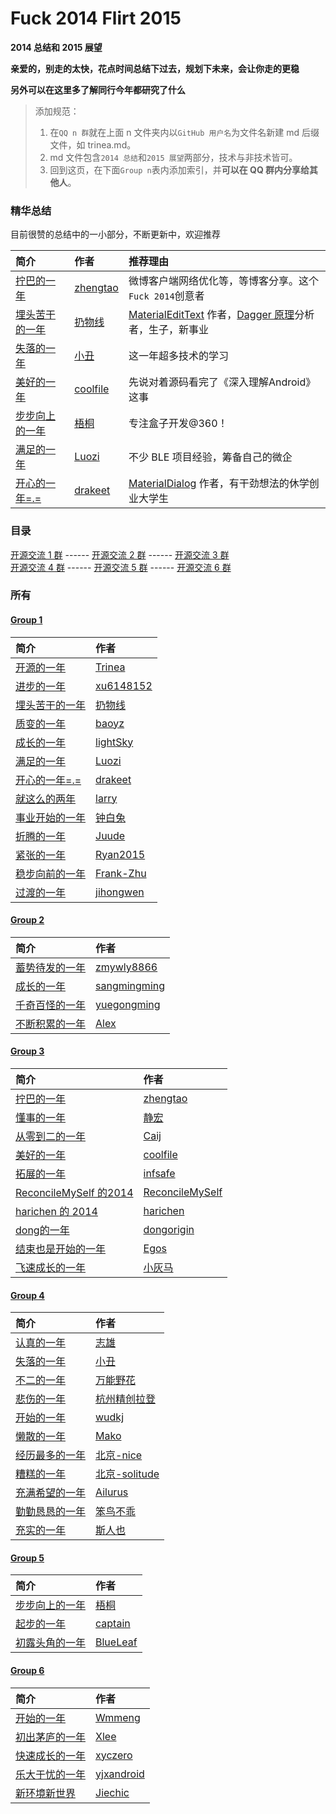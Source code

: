 # Fuck 2014 Flirt 2015
**2014 总结和 2015 展望**  

**亲爱的，别走的太快，花点时间总结下过去，规划下未来，会让你走的更稳**  

**另外可以在这里多了解同行今年都研究了什么**  

> 添加规范：  
> 1. 在`QQ n 群`就在上面 n 文件夹内以`GitHub 用户名`为文件名新建 md 后缀文件，如 trinea.md。  
> 2. md 文件包含`2014 总结`和`2015 展望`两部分，技术与非技术皆可。  
> 3. 回到这页，在下面`Group n`表内添加索引，并**可以在 QQ 群内分享给其他人**。

### 精华总结  
目前很赞的总结中的一小部分，不断更新中，欢迎推荐  
  
简介 | 作者 | 推荐理由
:------------- | :------------- | :-------------
[拧巴的一年](../master/3/zhengtao.md) | [zhengtao](http://www.weibo.com/206115528) | 微博客户端网络优化等，等博客分享。这个`Fuck 2014`创意者
[埋头苦干的一年](../master/1/rengwuxian.md) | [扔物线](https://github.com/rengwuxian) | [MaterialEditText](https://github.com/rengwuxian/MaterialEditText) 作者，[Dagger 原理](https://github.com/android-cn/android-open-project-analysis/blob/master/dagger/README.md)分析者，生子，新事业
[失落的一年](../master/4/pcqpcq.md) | [小丑](https://github.com/pcqpcq) | 这一年超多技术的学习
[美好的一年](../master/3/coolfile.md) | [coolfile](https://github.com/coolfile) | 先说对着源码看完了《深入理解Android》这事
[步步向上的一年](../master/5/WuTong.md) | [梧桐](https://github.com/lzt1226) | 专注盒子开发@360！  
[满足的一年](../master/1/luozi.md) | [Luozi](https://github.com/luozi) | 不少 BLE 项目经验，筹备自己的微企  
[开心的一年=.=](../master/1/drakeet.md) | [drakeet](https://github.com/drakeet) | [MaterialDialog](https://github.com/drakeet/MaterialDialog) 作者，有干劲想法的休学创业大学生  

### 目录
[开源交流 1 群](https://github.com/aosp-exchange-group/fuck-2014-flirt-2015#group-1) ------ [开源交流 2 群](https://github.com/aosp-exchange-group/fuck-2014-flirt-2015#group-2) ------ [开源交流 3 群](https://github.com/aosp-exchange-group/fuck-2014-flirt-2015#group-3)  
[开源交流 4 群](https://github.com/aosp-exchange-group/fuck-2014-flirt-2015#group-4) ------ [开源交流 5 群](https://github.com/aosp-exchange-group/fuck-2014-flirt-2015#group-5) ------ [开源交流 6 群](https://github.com/aosp-exchange-group/fuck-2014-flirt-2015#group-6)  

### 所有
#### [Group 1](https://github.com/aosp-exchange-group/about)
简介 | 作者
:------------- | :-------------
[开源的一年](../master/1/trinea.md) | [Trinea](https://github.com/trinea)
[进步的一年](../master/1/xu6148152.md) | [xu6148152](https://github.com/xu6148152)
[埋头苦干的一年](../master/1/rengwuxian.md) | [扔物线](https://github.com/rengwuxian)
[质变的一年](../master/1/baoyongzhang.md) | [baoyz](https://github.com/baoyongzhang)
[成长的一年](../master/1/lightSky.md) | [lightSky](https://github.com/lightSky)
[满足的一年](../master/1/luozi.md) | [Luozi](https://github.com/luozi)
[开心的一年=.=](../master/1/drakeet.md) | [drakeet](https://github.com/drakeet)
[就这么的两年](../master/1/larry.md) | [larry](https://github.com/18611480882)
[事业开始的一年](../master/1/zhongbaitu.md) | [钟白兔](https://github.com/zhongbaitu)
[折腾的一年](../master/1/Juude.md) | [Juude](https://github.com/Juude)
[紧张的一年](../master/1/Ryan2015.md) | [Ryan2015](https://github.com/Ryan2015)
[稳步向前的一年](../master/1/Frank-Zhu.md) | [Frank-Zhu](https://github.com/Frank-Zhu)
[过渡的一年](../master/1/jihongwen.md) | [jihongwen](https://github.com/jhwing)

#### [Group 2](https://github.com/aosp-exchange-group/about)
简介 | 作者
:------------- | :-------------
[蓄势待发的一年](../master/2/zmywly8866.md) | [zmywly8866](https://github.com/zmywly8866)
[成长的一年](../master/2/sangmingming.md) | [sangmingming](https://github.com/sangmingming)
[千奇百怪的一年](../master/2/yuegongming.md) | [yuegongming](https://github.com/yuegongming)
[不断积累的一年](../master/2/alex.md) | [Alex](https://github.com/sfshine)
#### [Group 3](https://github.com/aosp-exchange-group/about)
简介 | 作者
:------------- | :-------------
[拧巴的一年](../master/3/zhengtao.md) | [zhengtao](http://www.weibo.com/206115528)
[懂事的一年](../master/3/vNcdkguqHUh.md) | [静宏](https://github.com/vNcdkguqHUh)
[从零到二的一年](../master/3/Caij.md) | [Caij](https://github.com/Caij)
[美好的一年](../master/3/coolfile.md) | [coolfile](https://github.com/coolfile)
[拓展的一年](../master/3/infsafe.md) | [infsafe](https://github.com/infsafe)
[ReconcileMySelf 的2014](../master/3/ReconcileMySelf.md) | [ReconcileMySelf](https://github.com/ReconcileMySelf)
[harichen 的 2014](../master/3/harichen.md) | [harichen](https://github.com/harichen)
[dong的一年](../master/3/dongorigin.md) | [dongorigin](https://github.com/dongorigin)
[结束也是开始的一年](../master/3/egos.md) | [Egos](https://github.com/38017032)
[飞速成长的一年](../master/3/hackoooo.md) | [小灰马](https://github.com/hackoooo)

#### [Group 4](https://github.com/aosp-exchange-group/about)
简介 | 作者
:------------- | :-------------
[认真的一年](../master/4/Jason.md) | [志雄](https://github.com/jacsonLee)
[失落的一年](../master/4/pcqpcq.md) | [小丑](https://github.com/pcqpcq)
[不二的一年](../master/4/RockerFlower.md) | [万能野花](http://doublewong.com)
[悲伤的一年](../master/4/LaDen.md) | [杭州精创拉登](https://github.com/wuqingman)
[开始的一年](../master/4/wudkj.md) | [wudkj](https://github.com/wudkj)
[懒散的一年](../master/4/Mako.md) | [Mako](https://github.com/MakoFeng)
[经历最多的一年](../master/4/nicewarm.md) | [北京-nice](https://github.com/nicewarm)  
[糟糕的一年](../master/4/solitude.md)|[北京-solitude](https://github.com/fanss)
[充满希望的一年](../master/4/Ailurus.md)|[Ailurus](https://github.com/liangzhitao)
[勤勤恳恳的一年](../master/4/benniaobuguai.md)|[笨鸟不乖](https://github.com/benniaobuguai)
[充实的一年](../master/4/david-loman.md)|[斯人也](https://github.com/david-loman)

#### [Group 5](https://github.com/aosp-exchange-group/about)
简介 | 作者
:------------- | :-------------
[步步向上的一年](../master/5/WuTong.md) | [梧桐](https://github.com/lzt1226)
[起步的一年](../master/5/captain.md) | [captain](https://github.com/siyehua)
[初露头角的一年](../master/5/BlueLeaf.md) | [BlueLeaf](https://github.com/xing634325131)

#### [Group 6](https://github.com/aosp-exchange-group/about)
简介 | 作者
:------------- | :-------------
[开始的一年](../master/6/Wmmeng.md) | [Wmmeng](https://github.com/Wmmeng)
[初出茅庐的一年](../master/6/xlee00.md) | [Xlee](https://github.com/xlee00)
[快速成长的一年](../master/6/xyczero.md) | [xyczero](https://github.com/xyczero)
[乐大于忧的一年](../master/6/yjxandroid.md)|[yjxandroid](https://github.com/yjxandroid)
[新环境新世界](../master/6/jiechic.md)|[Jiechic](https://github.com/jiechic)
